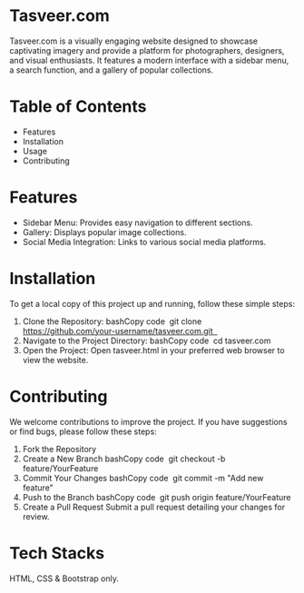 # Tasveer.com

Tasveer.com is a visually engaging website designed to showcase captivating imagery and provide a platform for photographers, designers, and visual enthusiasts. It features a modern interface with a sidebar menu, a search function, and a gallery of popular collections.


# Table of Contents

* Features
* Installation
* Usage
* Contributing


# Features

* Sidebar Menu: Provides easy navigation to different sections.
* Gallery: Displays popular image collections.
* Social Media Integration: Links to various social media platforms.

  
# Installation

To get a local copy of this project up and running, follow these simple steps:

1. Clone the Repository: bashCopy code  git clone https://github.com/your-username/tasveer.com.git  
2. Navigate to the Project Directory: bashCopy code  cd tasveer.com 
3. Open the Project: Open tasveer.html in your preferred web browser to view the website.


# Contributing

We welcome contributions to improve the project. If you have suggestions or find bugs, please follow these steps:

1. Fork the Repository
2. Create a New Branch bashCopy code  git checkout -b feature/YourFeature
3. Commit Your Changes bashCopy code  git commit -m "Add new feature" 
4. Push to the Branch bashCopy code  git push origin feature/YourFeature 
5. Create a Pull Request Submit a pull request detailing your changes for review.


# Tech Stacks

HTML, CSS & Bootstrap only.







